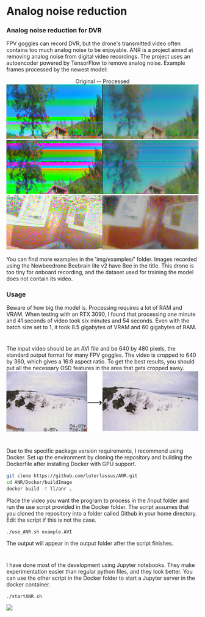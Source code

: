 # Analog noise reduction

### Analog noise reduction for DVR
FPV goggles can record DVR, but the drone's transmitted video often contains too much analog noise to be enjoyable. ANR is a project aimed at removing analog noise from digital video recordings. The project uses an autoencoder powered by TensorFlow to remove analog noise. 
Example frames processed by the newest model: <br />
<p align="center">
Original -- Processed <br />
<img src = "img/examples/118ex8.png">
<img src = "img/examples/118ex9.png">
<img src = "img/examples/118ex5-Bee.png">
</p>
You can find more examples in the 'img/examples/' folder. Images recorded using the Newbeedrone Beebrain lite v2 have Bee in the title. This drone is too tiny for onboard recording, and the dataset used for training the model does not contain its video. 

### Usage
Beware of how big the model is. Processing requires a lot of RAM and VRAM. When testing with an RTX 3090, I found that processing one minute and 41 seconds of video took six minutes and 54 seconds. Even with the batch size set to 1, it took 8.5 gigabytes of VRAM and 60 gigabytes of RAM.
#
The input video should be an AVI file and be 640 by 480 pixels, the standard output format for many FPV goggles. The video is cropped to 640 by 360, which gives a 16:9 aspect ratio. To get the best results, you should put all the necessary OSD features in the area that gets cropped away. 
<img src = "img/OSD.png">
#
Due to the specific package version requirements, I recommend using Docker. Set up the environment by cloning the repository and building the Dockerfile after installing Docker with GPU support.
```sh
git clone https://github.com/luterlassus/ANR.git
cd ANR/Docker/buildImage
docker build -t ll/anr .
```
Place the video you want the program to process in the /input folder and run the use script provided in the Docker folder. The script assumes that you cloned the repository into a folder called Github in your home directory. Edit the script if this is not the case.  
```sh
./use_ANR.sh example.AVI
```
The output will appear in the output folder after the script finishes. 
#
I have done most of the development using Jupyter notebooks. They make experimentation easier than regular python files, and they look better. You can use the other script in the Docker folder to start a Jupyter server in the docker container. 
```sh
./startANR.sh
```


<img src = "img/118.gif">
